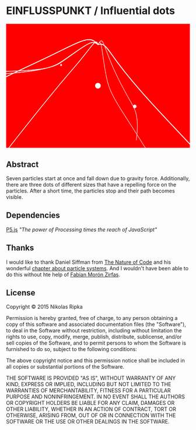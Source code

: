 # EINFLUSSPUNKT / Influential dots

![The algorithm in action](Algorithmus5.2.png)

## Abstract
Seven particles start at once and fall down due to gravity force. Additionally, there are three dots of different sizes that have a repelling force on the particles. After a short time, the particles stop and their path becomes visible.

## Dependencies
[P5.js](http://p5js.org/) _"The power of Processing times the reach of JavaScript"_

## Thanks
I would like to thank Daniel Siffman from [The Nature of Code](http://natureofcode.com/) and his wonderful [chapter about particle systems](http://natureofcode.com/book/chapter-4-particle-systems/). And I wouldn't have been able to do this without hte help of [Fabian Morón Zirfas](https://github.com/fabiantheblind).

## License
Copyright © 2015 Nikolas Ripka

Permission is hereby granted, free of charge, to any person obtaining a copy
of this software and associated documentation files (the "Software"), to deal
in the Software without restriction, including without limitation the rights
to use, copy, modify, merge, publish, distribute, sublicense, and/or sell
copies of the Software, and to permit persons to whom the Software is
furnished to do so, subject to the following conditions:

The above copyright notice and this permission notice shall be included in all
copies or substantial portions of the Software.

THE SOFTWARE IS PROVIDED "AS IS", WITHOUT WARRANTY OF ANY KIND, EXPRESS OR
IMPLIED, INCLUDING BUT NOT LIMITED TO THE WARRANTIES OF MERCHANTABILITY,
FITNESS FOR A PARTICULAR PURPOSE AND NONINFRINGEMENT. IN NO EVENT SHALL THE
AUTHORS OR COPYRIGHT HOLDERS BE LIABLE FOR ANY CLAIM, DAMAGES OR OTHER
LIABILITY, WHETHER IN AN ACTION OF CONTRACT, TORT OR OTHERWISE, ARISING FROM,
OUT OF OR IN CONNECTION WITH THE SOFTWARE OR THE USE OR OTHER DEALINGS IN THE
SOFTWARE.

